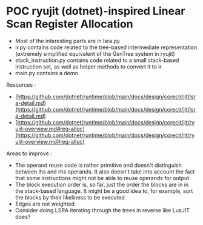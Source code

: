 # POC ryujit (dotnet)-inspired Linear Scan Register Allocation

- Most of the interesting parts are in lsra.py
- ir.py contains code related to the tree-based intermediate representation (extremely simplified equivalent of the GenTree system in ryujit)
- stack_instruction.py contains code related to a small stack-based instruction set, as well as helper methods to convert it to ir
- main.py contains a demo

Resources :
- [https://github.com/dotnet/runtime/blob/main/docs/design/coreclr/jit/lsra-detail.md](https://github.com/dotnet/runtime/blob/main/docs/design/coreclr/jit/lsra-detail.md)
- [https://github.com/dotnet/runtime/blob/main/docs/design/coreclr/jit/ryujit-overview.md#reg-alloc](https://github.com/dotnet/runtime/blob/main/docs/design/coreclr/jit/ryujit-overview.md#reg-alloc)

Areas to improve :
- The operand reuse code is rather primitive and doesn't distinguish between lhs and rhs operands. It also doesn't take into account the fact that
some instructions might not be able to reuse operands for output
- The block execution order is, so far, just the order the blocks are in in the stack-based language. It might be a good idea to, for example,
sort the blocks by their likeliness to be executed
- Edges are not weighted
- Consider doing LSRA iterating through the trees in reverse like LuaJIT does?